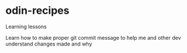 # odin-recipes
Learning lessons

Learn how to make proper git commit message to help me and other dev understand changes made and why